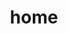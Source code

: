 ---
title: home
layout: home
sidebar: false

hero:
  name: VC酱-bot
  text: 
  tagline: 一个个人部署的机器人
  image:
    src: /favicon.jpg
    alt: Refs
  actions:
    - theme: brand
      text: guide
      link: /guide/
    - theme: alt
      text: 点击添加QQ
      link: https://qm.qq.com/q/9SrCmseRZC

features:
  - title: 机器人qq
    details: 'qq:2532559665'
    icon: '<i class="si si-tencentqq si--color"></i>'
  - title: 支持B站
    details: 支持B站动态推送
    icon: '<i class="si si-bilibili si--color"></i>'
  - title: 全平台通用
    details: TODO（不想写）
    icon: '<i class="si si-gradle si--color"></i>'
---